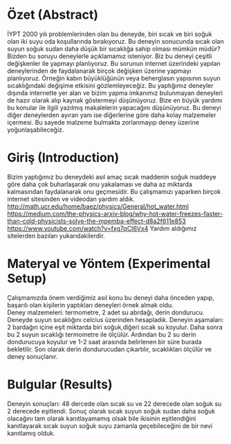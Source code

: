 # Özet (Abstract)
  İYPT 2000 yılı problemlerinden olan bu deneyde, biri sıcak ve biri soğuk olan iki suyu oda koşullarında bırakıyoruz. Bu deneyin sonucunda sıcak olan suyun soğuk sudan daha düşük bir sıcaklığa sahip olması mümkün müdür? Bizden bu soruyu deneylerle açıklamamız isteniyor.
  Biz bu deneyi çeşitli değişkenler ile yapmayı planlıyoruz. Bu sorunun internet üzerindeki yapılan deneylerinden de faydalanarak birçok değişken üzerine yapmayı planlıyoruz. Örneğin kabın büyüklüğünün veya beherglasın yapısının suyun sıcaklığındaki değişime etkisini gözlemleyeceğiz. Bu yaptığımız deneyler dışında internette yer alan ve bizim yapma imkanımız bulunmayan deneyleri de hazır olarak alıp kaynak göstermeyi düşünüyoruz. Bize en büyük yardımı bu konular ile ilgili yazılmış makalelerin yapacağını düşünüyoruz. Bu deneyi diğer deneylerden ayıran yanı ise diğerlerine göre daha kolay malzemeler içermesi. Bu sayede malzeme bulmakta zorlanmayıp deney üzerine yoğunlaşabileceğiz.
# Giriş (Introduction)
 Bizim yaptığımız bu deneydeki asıl amaç sıcak maddenin soğuk maddeye göre daha çok buharlaşarak onu yakalaması ve daha az miktarda kalmasından faydalanarak onu geçmesidir. Bu çalışmamızı yaparken birçok internet sitesinden ve videodan yardım aldık. 
http://math.ucr.edu/home/baez/physics/General/hot_water.html
https://medium.com/the-physics-arxiv-blog/why-hot-water-freezes-faster-than-cold-physicists-solve-the-mpemba-effect-d8a2f611e853
 https://www.youtube.com/watch?v=fxg7qCI6Vx4
 Yardım aldığımız sitelerden bazıları yukarıdakilerdir.
# Materyal ve Yöntem (Experimental Setup)
 Çalışmamızda önem verdiğimiz asıl konu bu deneyi daha önceden yapıp, başarılı olan kişilerin yaptıkları deneyleri örnek almak oldu.  
Deney malzemeleri: termometre, 2 adet su abrdağı, derin dondurucu.
Deneyde suyun sıcaklığını celcius üzerinden hesapladık.
Deneyin aşamaları:
2 bardağın içine eşit miktarda biri soğuk,diğeri sıcak su koyulur. Daha sonra bu 2 suyun sıcaklığı termometre ile ölçülür. Ardından bu 2 su derin dondurucuya koyulur ve 1-2 saat arasında belirlenen bir süre burada bekletilir. Son olarak derin dondurucudan çıkartılır, sıcaklıkları ölçülür ve deney sonuçlanır.
# Bulgular (Results)
Deneyin sonuçları:
48 dercede olan sıcak su ve 22 derecede olan soğuk su 2 derecede eşitlendi. Sonuç olarak sıcak suyun soğuk sudan daha soğuk olacağını tam olarak kanıtlayamamış olsak bile ikisinin eşitlendiğini kanıtlayarak sıcak suyun soğuk suyu zamanla geçebileceğini de bir nevi kanıtlamış olduk.
